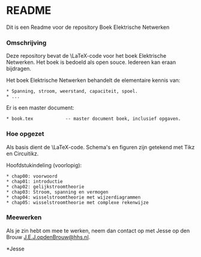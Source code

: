 # README #

Dit is een Readme voor de repository Boek Elektrische Netwerken

### Omschrijving ###

Deze repository bevat de \LaTeX-code voor het boek Elektrische Netwerken.
Het boek is bedoeld als open souce. Iedereen kan eraan bijdragen.

Het boek Elektrische Netwerken behandelt de elementaire kennis van:

	* Spanning, stroom, weerstand, capaciteit, spoel.
	* ...

Er is een master document:

	* book.tex            -- master document boek, inclusief opgaven.

### Hoe opgezet ###

Als basis dient de \LaTeX-code. Schema's en figuren zijn getekend met Tikz en Circuitikz.

Hoofdstukindeling (voorlopig):

	* chap00: voorwoord
	* chap01: introductie
	* chap02: gelijkstroomtheorie
	* chap03: Stroom, spanning en vermogen
	* chap04: wisselstroomtheorie met wijzerdiagrammen
	* chap05: wisselstroomtheorie met complexe rekenwijze

### Meewerken ###

Als je zin hebt om mee te werken, neem dan contact op met Jesse op den Brouw
[J.E.J.opdenBrouw@hhs.nl](mailto:J.E.J.opdenBrouw@hhs.nl).

*Jesse
